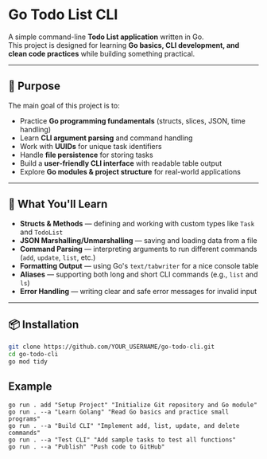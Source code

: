 # Go Todo List CLI

A simple command-line **Todo List application** written in Go.  
This project is designed for learning **Go basics, CLI development, and clean code practices** while building something practical.

---

## 📌 Purpose

The main goal of this project is to:

- Practice **Go programming fundamentals** (structs, slices, JSON, time handling)
- Learn **CLI argument parsing** and command handling
- Work with **UUIDs** for unique task identifiers
- Handle **file persistence** for storing tasks
- Build a **user-friendly CLI interface** with readable table output
- Explore **Go modules & project structure** for real-world applications

---

## 🧠 What You'll Learn

- **Structs & Methods** — defining and working with custom types like `Task` and `TodoList`
- **JSON Marshalling/Unmarshalling** — saving and loading data from a file
- **Command Parsing** — interpreting arguments to run different commands (`add`, `update`, `list`, etc.)
- **Formatting Output** — using Go's `text/tabwriter` for a nice console table
- **Aliases** — supporting both long and short CLI commands (e.g., `list` and `ls`)
- **Error Handling** — writing clear and safe error messages for invalid input

---

## 📦 Installation

```bash
git clone https://github.com/YOUR_USERNAME/go-todo-cli.git
cd go-todo-cli
go mod tidy
```

## Example

```pwsh
go run . add "Setup Project" "Initialize Git repository and Go module"
go run . --a "Learn Golang" "Read Go basics and practice small programs"
go run . --a "Build CLI" "Implement add, list, update, and delete commands"
go run . --a "Test CLI" "Add sample tasks to test all functions"
go run . --a "Publish" "Push code to GitHub"
```
